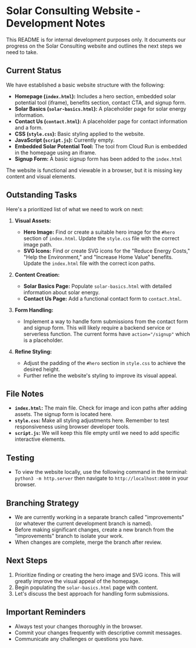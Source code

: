 # Solar Consulting Website - Development Notes

This README is for internal development purposes only. It documents our progress on the Solar Consulting website and outlines the next steps we need to take.

## Current Status

We have established a basic website structure with the following:

*   **Homepage (`index.html`):** Includes a hero section, embedded solar potential tool (iframe), benefits section, contact CTA, and signup form.
*   **Solar Basics (`solar-basics.html`):** A placeholder page for solar energy information.
*   **Contact Us (`contact.html`):** A placeholder page for contact information and a form.
*   **CSS (`style.css`):** Basic styling applied to the website.
*   **JavaScript (`script.js`):** Currently empty.
*   **Embedded Solar Potential Tool:** The tool from Cloud Run is embedded in the homepage using an iframe.
*   **Signup Form:** A basic signup form has been added to the `index.html`

The website is functional and viewable in a browser, but it is missing key content and visual elements.

## Outstanding Tasks

Here's a prioritized list of what we need to work on next:

1.  **Visual Assets:**
    *   **Hero Image:**  Find or create a suitable hero image for the `#hero` section of `index.html`. Update the `style.css` file with the correct image path.
    *   **SVG Icons:**  Find or create SVG icons for the "Reduce Energy Costs," "Help the Environment," and "Increase Home Value" benefits.  Update the `index.html` file with the correct icon paths.

2.  **Content Creation:**
    *   **Solar Basics Page:** Populate `solar-basics.html` with detailed information about solar energy.
    *   **Contact Us Page:** Add a functional contact form to `contact.html`.

3.  **Form Handling:**
    *   Implement a way to handle form submissions from the contact form and signup form. This will likely require a backend service or serverless function. The current forms have `action="/signup"` which is a placeholder.

4.  **Refine Styling:**
    *   Adjust the padding of the `#hero` section in `style.css` to achieve the desired height.
    *   Further refine the website's styling to improve its visual appeal.

## File Notes

*   **`index.html`:** The main file. Check for image and icon paths after adding assets. The signup form is located here.
*   **`style.css`:** Make all styling adjustments here. Remember to test responsiveness using browser developer tools.
*   **`script.js`:** We will keep this file empty until we need to add specific interactive elements.

## Testing

*   To view the website locally, use the following command in the terminal: `python3 -m http.server` then navigate to `http://localhost:8000` in your browser.

## Branching Strategy

*   We are currently working in a separate branch called "improvements" (or whatever the current development branch is named).
*   Before making significant changes, create a new branch from the "improvements" branch to isolate your work.
*   When changes are complete, merge the branch after review.

## Next Steps

1.  Prioritize finding or creating the hero image and SVG icons. This will greatly improve the visual appeal of the homepage.
2.  Begin populating the `solar-basics.html` page with content.
3.  Let's discuss the best approach for handling form submissions.

## Important Reminders

*   Always test your changes thoroughly in the browser.
*   Commit your changes frequently with descriptive commit messages.
*   Communicate any challenges or questions you have.
